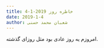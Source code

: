 ```yaml
---
title: خاطره روز 2019-1-4
date: 2019-1-4
author: شعبان محمد حسنی
---
```


امروزم یه روز عادی بود مثل روزای گذشته.
